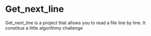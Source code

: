 # Get_next_line
Get_next_line is a project that allows you to read a file line by line.
It constitue a little algorithmy challenge 
